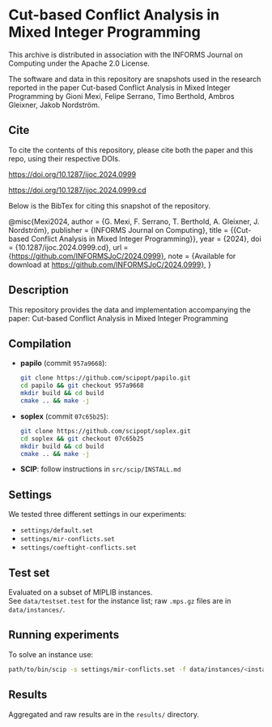 # Cut-based Conflict Analysis in Mixed Integer Programming

This archive is distributed in association with the INFORMS Journal on Computing under the Apache 2.0 License.

The software and data in this repository are snapshots used in the research reported in the paper Cut-based Conflict Analysis in Mixed Integer Programming by Gioni Mexi, Felipe Serrano, Timo Berthold, Ambros Gleixner, Jakob Nordström.

## Cite
To cite the contents of this repository, please cite both the paper and this repo, using their respective DOIs.

https://doi.org/10.1287/ijoc.2024.0999

https://doi.org/10.1287/ijoc.2024.0999.cd

Below is the BibTex for citing this snapshot of the repository.

@misc{Mexi2024,
  author =        {G. Mexi, F. Serrano, T. Berthold, A. Gleixner, J. Nordström},
  publisher =     {INFORMS Journal on Computing},
  title =         {{Cut-based Conflict Analysis in Mixed Integer Programming}},
  year =          {2024},
  doi =           {10.1287/ijoc.2024.0999.cd},
  url =           {https://github.com/INFORMSJoC/2024.0999},
  note =          {Available for download at https://github.com/INFORMSJoC/2024.0999},
}  

## Description
This repository provides the data and implementation accompanying the paper:
Cut-based Conflict Analysis in Mixed Integer Programming

## Compilation

- **papilo** (commit `957a9668`):
  ```bash
  git clone https://github.com/scipopt/papilo.git
  cd papilo && git checkout 957a9668
  mkdir build && cd build
  cmake .. && make -j
  ```

- **soplex** (commit `07c65b25`):
  ```bash
  git clone https://github.com/scipopt/soplex.git
  cd soplex && git checkout 07c65b25
  mkdir build && cd build
  cmake .. && make -j
  ```
- **SCIP**: follow instructions in `src/scip/INSTALL.md`

## Settings
We tested three different settings in our experiments:
- `settings/default.set`
- `settings/mir-conflicts.set`
- `settings/coeftight-conflicts.set`

## Test set
Evaluated on a subset of MIPLIB instances.  
See `data/testset.test` for the instance list; raw `.mps.gz` files are in `data/instances/`.

## Running experiments
To solve an instance use:
```bash
path/to/bin/scip -s settings/mir-conflicts.set -f data/instances/<instance-name>.mps.gz
```

## Results
Aggregated and raw results are in the `results/` directory.
